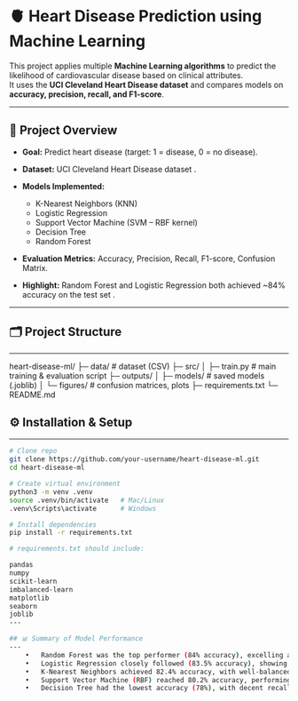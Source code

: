 # 🫀 Heart Disease Prediction using Machine Learning

This project applies multiple **Machine Learning algorithms** to predict the likelihood of cardiovascular disease based on clinical attributes.  
It uses the **UCI Cleveland Heart Disease dataset** and compares models on **accuracy, precision, recall, and F1-score**.

---

## 📌 Project Overview
- **Goal:** Predict heart disease (target: 1 = disease, 0 = no disease).  
- **Dataset:** UCI Cleveland Heart Disease dataset .  
- **Models Implemented:**
  - K-Nearest Neighbors (KNN)
  - Logistic Regression
  - Support Vector Machine (SVM – RBF kernel)
  - Decision Tree
  - Random Forest  

- **Evaluation Metrics:** Accuracy, Precision, Recall, F1-score, Confusion Matrix.  
- **Highlight:** Random Forest and Logistic Regression both achieved ~84% accuracy on the test set .

---

## 🗂️ Project Structure
---
heart-disease-ml/
├─ data/                 # dataset (CSV)
├─ src/
│  ├─ train.py           # main training & evaluation script
├─ outputs/
│  ├─ models/            # saved models (.joblib)
│  └─ figures/           # confusion matrices, plots
├─ requirements.txt
└─ README.md

## ⚙️ Installation & Setup
---
```bash
# Clone repo
git clone https://github.com/your-username/heart-disease-ml.git
cd heart-disease-ml

# Create virtual environment
python3 -m venv .venv
source .venv/bin/activate   # Mac/Linux
.venv\Scripts\activate      # Windows

# Install dependencies
pip install -r requirements.txt

# requirements.txt should include:

pandas
numpy
scikit-learn
imbalanced-learn
matplotlib
seaborn
joblib
---

## 📊 Summary of Model Performance
---
	•	Random Forest was the top performer (84% accuracy), excelling at detecting healthy individuals (Class 0 recall = 91%) while maintaining balanced metrics for diseased cases (Class 1 precision/recall = 75%).
	•	Logistic Regression closely followed (83.5% accuracy), showing stable precision and recall above 85% overall, though it had a slight drop in recall for Class 1, leading to some missed disease cases.
	•	K-Nearest Neighbors achieved 82.4% accuracy, with well-balanced metrics (precision: 80%/85%, recall: 87%/77%), confirming its reliability in binary classification.
	•	Support Vector Machine (RBF) reached 80.2% accuracy, performing strongly on healthy cases (Class 0 recall = 85%) but lower on disease cases (Class 1 recall = 75%), suggesting bias toward the majority class.
	•	Decision Tree had the lowest accuracy (78%), with decent recall for Class 1 (83%) but poor precision (68%), indicating higher false positives.



